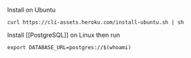 Install on Ubuntu
```
curl https://cli-assets.heroku.com/install-ubuntu.sh | sh
```

Install [[PostgreSQL]] on Linux then run
```term
export DATABASE_URL=postgres://$(whoami)
```

